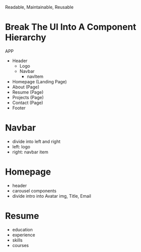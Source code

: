 Readable, Maintainable, Reusable

# Break The UI Into A Component Hierarchy

APP
- Header
  - Logo
  - Navbar
    - navItem
- Homepage (Landing Page)
- About (Page)
- Resume (Page)
- Projects (Page)
- Contact (Page)
- Footer

# Navbar
- divide into left and right
- left: logo
- right: navbar item

# Homepage
- header
- carousel components
- divide intro into Avatar img, Title, Email

# Resume
- education
- experience
- skills
- courses


